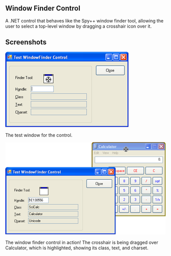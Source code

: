 Window Finder Control
---------------------

A .NET control that behaves like the Spy++ window finder tool, allowing the
user to select a top-level window by dragging a crosshair icon over it.


Screenshots
-----------

![Window Finder Control: Screenshot 1](Graphics/Screenshots/Screenshot-01.png)

The test window for the control.


![Window Finder Control: Screenshot 2](Graphics/Screenshots/Screenshot-02.png)

The window finder control in action! The crosshair is being dragged over
Calculator, which is highlighted, showing its class, text, and charset.
